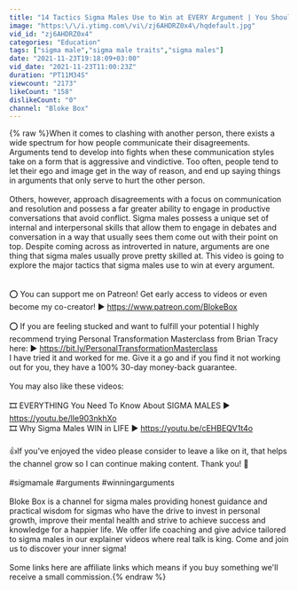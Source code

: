 ```yaml
---
title: "14 Tactics Sigma Males Use to Win at EVERY Argument | You Should Use These Too"
image: "https:\/\/i.ytimg.com\/vi\/zj6AHDRZ0x4\/hqdefault.jpg"
vid_id: "zj6AHDRZ0x4"
categories: "Education"
tags: ["sigma male","sigma male traits","sigma males"]
date: "2021-11-23T19:18:09+03:00"
vid_date: "2021-11-23T11:00:23Z"
duration: "PT11M34S"
viewcount: "2173"
likeCount: "158"
dislikeCount: "0"
channel: "Bloke Box"
---
```

{% raw %}When it comes to clashing with another person, there exists a wide spectrum for how people communicate their disagreements. Arguments tend to develop into fights when these communication styles take on a form that is aggressive and vindictive. Too often, people tend to let their ego and image get in the way of reason, and end up saying things in arguments that only serve to hurt the other person. <br /><br />Others, however, approach disagreements with a focus on communication and resolution and possess a far greater ability to engage in productive conversations that avoid conflict. Sigma males possess a unique set of internal and interpersonal skills that allow them to engage in debates and conversation in a way that usually sees them come out with their point on top. Despite coming across as introverted in nature, arguments are one thing that sigma males usually prove pretty skilled at. This video is going to explore the major tactics that sigma males use to win at every argument. <br /><br /><br />⭕ You can support me on Patreon! Get early access to videos or even become my co-creator! ▶️ <a rel="nofollow" target="blank" href="https://www.patreon.com/BlokeBox">https://www.patreon.com/BlokeBox</a><br /><br />⭕ If you are feeling stucked and want to fulfill your potential I highly recommend trying Personal Transformation Masterclass from Brian Tracy here: ▶️ <a rel="nofollow" target="blank" href="https://bit.ly/PersonalTransformationMasterclass">https://bit.ly/PersonalTransformationMasterclass</a><br />I have tried it and worked for me. Give it a go and if you find it not working out for you, they have a 100% 30-day money-back guarantee.<br /><br />You may also like these videos:<br /><br />🎞️ EVERYTHING You Need To Know About SIGMA MALES ▶️ <a rel="nofollow" target="blank" href="https://youtu.be/lIe903nkhXo">https://youtu.be/lIe903nkhXo</a><br />🎞️ Why Sigma Males WIN in LIFE ▶️ <a rel="nofollow" target="blank" href="https://youtu.be/cEHBEQV1t4o">https://youtu.be/cEHBEQV1t4o</a><br /><br />👍If you've enjoyed the video please consider to leave a like on it, that helps the channel grow so I can continue making content. Thank you! 🙏<br /><br />#sigmamale #arguments #winningarguments<br /><br />Bloke Box is a channel for sigma males providing honest guidance and practical wisdom for sigmas who have the drive to invest in personal growth, improve their mental health and strive to achieve success and knowledge for a happier life. We offer life coaching and give advice tailored to sigma males in our explainer videos where real talk is king. Come and join us to discover your inner sigma!<br /><br />Some links here are affiliate links which means if you buy something we'll receive a small commission.{% endraw %}

